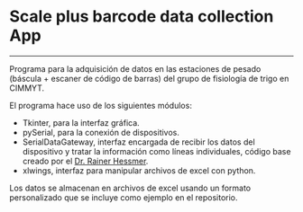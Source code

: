 # Scale plus barcode data collection App
***
Programa para la adquisición de datos en las estaciones de pesado (báscula + escaner de código de barras) del grupo de fisiología de trigo en CIMMYT.

El programa hace uso de los siguientes módulos:
- Tkinter, para la interfaz gráfica.
- pySerial, para la conexión de dispositivos.
- SerialDataGateway, interfaz encargada de recibir los datos del dispositivo y tratar la información como líneas individuales, código base creado por el [Dr. Rainer Hessmer](http://www.hessmer.org/blog/2010/11/21/sending-data-from-arduino-to-ros/).
- xlwings, interfaz para manipular archivos de excel con python.

Los datos se almacenan en archivos de excel usando un formato personalizado que se incluye como ejemplo en el repositorio.
